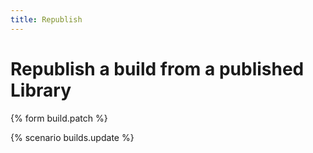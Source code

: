 ```yaml
---
title: Republish
---
```


# Republish a build from a published Library

{% form build.patch %}

{% scenario builds.update %}
